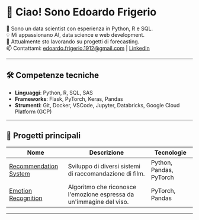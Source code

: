 # 👋 Ciao! Sono Edoardo Frigerio

🎯 Sono un data scientist con esperienza in Python, R e SQL.  
💡 Mi appassionano AI, data science e web development.  
🚀 Attualmente sto lavorando su progetti di forecasting.  
📫 Contattami: edoardo.frigerio.1912@gmail.com | [LinkedIn](https://www.linkedin.com/in/edoardo-frigerio/) 

---

## 🛠️ Competenze tecniche

- **Linguaggi**: Python, R, SQL, SAS  
- **Frameworks**: Flask, PyTorch, Keras, Pandas  
- **Strumenti**: Git, Docker, VSCode, Jupyter, Databricks, Google Cloud Platform (GCP)

---

## 📂 Progetti principali

| Nome | Descrizione | Tecnologie |
|------|-------------|------------|
| [Recommendation System](https://github.com/edofreeg/recommendation_systems) | Sviluppo di diversi sistemi di raccomandazione di film. | Python, Pandas, PyTorch |
| [Emotion Recognition](https://github.com/edofreeg/emotoins-recognition) | Algoritmo che riconosce l'emozione espressa da un'immagine del viso. | PyTorch, Pandas |

---

